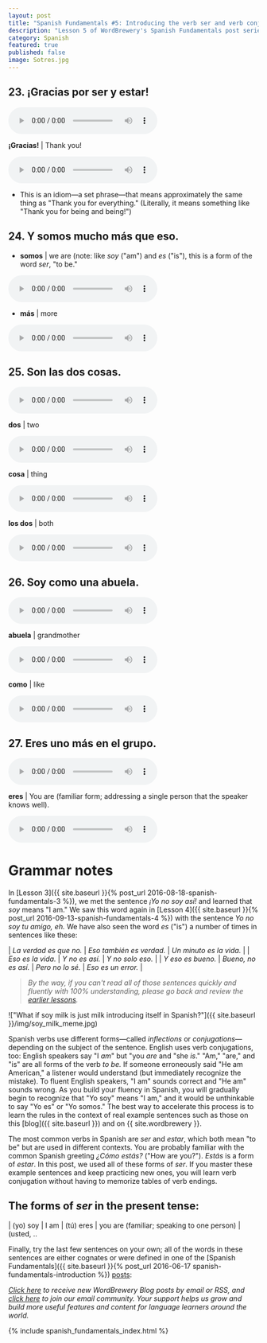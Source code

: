 ```yaml
---
layout: post
title: "Spanish Fundamentals #5: Introducing the verb ser and verb conjugation"
description: "Lesson 5 of WordBrewery's Spanish Fundamentals post series introduces subject pronouns, new high-frequency vocabulary, and more real sentences from the news."
category: Spanish
featured: true
published: false
image: Sotres.jpg
---
```


## 23. ¡Gracias por ser y estar!

<audio controls><source src="https://api.wordbrewery.com/api/tts/speak?code={{ site.code }}&amp;languageId=Spanish&amp;text=¡Gracias por ser y estar!"></source></audio>

**¡Gracias!** | Thank you!

<audio controls align="center"><source src="https://api.wordbrewery.com/api/tts/speak?code={{ site.code }}&amp;languageId=Spanish&amp;text=Gracias"></source></audio>

- This is an idiom—a set phrase—that means approximately the same thing as "Thank you for everything." (Literally, it means something like "Thank you for being and being!")


## 24. Y somos mucho más que eso.

- **somos** | we are (note: like *soy* ("am") and *es* ("is"),  this is a form of the word *ser*, "to be."

<audio controls align="center"><source src="https://api.wordbrewery.com/api/tts/speak?code={{ site.code }}&amp;languageId=Spanish&amp;text=somos"></source></audio>

- **más** | more

<audio controls align="center"><source src="https://api.wordbrewery.com/api/tts/speak?code={{ site.code }}&amp;languageId=Spanish&amp;text=más"></source></audio>

## 25. Son las dos cosas.

<audio controls><source src="https://api.wordbrewery.com/api/tts/speak?code={{ site.code }}&amp;languageId=Spanish&amp;text=Son las dos cosas."></source></audio>

**dos** | two

<audio controls align="center"><source src="https://api.wordbrewery.com/api/tts/speak?code={{ site.code }}&amp;languageId=Spanish&amp;text=dos"></source></audio>

**cosa** | thing

<audio controls align="center"><source src="https://api.wordbrewery.com/api/tts/speak?code={{ site.code }}&amp;languageId=Spanish&amp;text=cosa"></source></audio>


**los dos** | both

<audio controls align="center"><source src="https://api.wordbrewery.com/api/tts/speak?code={{ site.code }}&amp;languageId=Spanish&amp;text=los dos"></source></audio>

## 26. Soy como una abuela.

<audio controls><source src="https://api.wordbrewery.com/api/tts/speak?code={{ site.code }}&amp;languageId=Spanish&amp;text=Soy como una abuela."></source></audio>

**abuela** | grandmother

<audio controls align="center"><source src="https://api.wordbrewery.com/api/tts/speak?code={{ site.code }}&amp;languageId=Spanish&amp;text=abuela"></source></audio>

**como** | like

<audio controls align="center"><source src="https://api.wordbrewery.com/api/tts/speak?code={{ site.code }}&amp;languageId=Spanish&amp;text=como"></source></audio>


## 27. Eres uno más en el grupo.

<audio controls><source src="https://api.wordbrewery.com/api/tts/speak?code={{ site.code }}&amp;languageId=Spanish&amp;text=Eres uno más en el grupo."></source></audio>

**eres** | You are (familiar form; addressing a single person that the speaker knows well).

<audio controls align="center"><source src="https://api.wordbrewery.com/api/tts/speak?code={{ site.code }}&amp;languageId=Spanish&amp;text=eres"></source></audio>


# Grammar notes

In [Lesson 3]({{ site.baseurl }}{% post_url 2016-08-18-spanish-fundamentals-3 %}), we met the sentence *¡Yo no soy así!*
and learned that *soy* means "I am." We saw this word again in [Lesson 4]({{ site.baseurl }}{% post_url
2016-09-13-spanish-fundamentals-4 %}) with the sentence *Yo no soy tu amigo, eh.* We have also seen the word *es* ("is") a number of times in sentences like these:

| *La verdad es que no.* | *Eso también es verdad.* | *Un minuto es la vida.* |
| *Eso es la vida.* | *Y no es así.*  | *Y no solo eso.* |
| *Y eso es bueno.* | *Bueno, no es así.* | *Pero no lo sé.* | *Eso es un error.* |

> *By the way, if you can't read all of those sentences quickly and fluently with 100% understanding, please go back and
> review the [earlier lessons](#post-series).*

!["What if soy milk is just milk introducing itself in Spanish?"]({{ site.baseurl }}/img/soy_milk_meme.jpg)

Spanish verbs use different forms—called *inflections* or *conjugations*—depending on the
subject of the sentence. English uses verb conjugations, too: English speakers say "I *am*" but "you *are* and "she
*is*." "Am," "are," and "is" are all forms of the verb *to be.* If someone erroneously said "He am American," a listener would
understand (but immediately recognize the mistake). To fluent English speakers, "I am" sounds correct and "He am" sounds
wrong. As you build your fluency in Spanish, you will gradually begin to recognize that "Yo soy" means "I am," and it
would be unthinkable to say "Yo es" or "Yo somos." The best way to accelerate this process is to learn the rules in the
context of real example sentences such as those on this [blog]({{ site.baseurl }}) and on {{ site.wordbrewery }}.

The most common verbs in Spanish are *ser* and *estar*, which both mean "to be" but are used in different contexts. You
are probably familiar with the common Spanish greeting *¿Cómo estás?* ("How are you?"). *Estás* is a form of *estar*. In this post, we used all of these forms of *ser*. If you master these example sentences and keep practicing new ones, you will learn verb conjugation without having to memorize tables of verb endings.

## The forms of *ser* in the present tense:

| (yo) soy | I am
| (tú) eres | you are (familiar; speaking to one person)
| (usted, ..



Finally, try the last few sentences on your own; all of the words in these sentences are either cognates or were defined
in one of the [Spanish Fundamentals]({{ site.baseurl }}{% post_url 2016-06-17
spanish-fundamentals-introduction %}) [posts](#series_index):



*[Click here](http://feeds.feedburner.com/LanguageUntapped) to receive new WordBrewery Blog posts by email or RSS, and
[click here](http://goo.gl/pTPRvb) to join our email community. Your support helps us grow and build more useful
features and content for language learners around the world.*

{% include spanish_fundamentals_index.html %}
